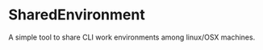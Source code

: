 SharedEnvironment
=================

A simple tool to share CLI work environments among linux/OSX machines.
